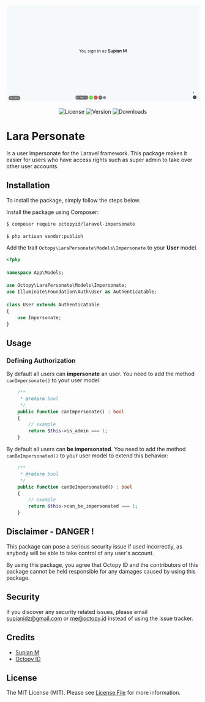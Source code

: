 <p align="center">
    <img src="demo.gif" alt="Demo">
</p>

<p align="center">
    <img src="https://img.shields.io/packagist/l/octopyid/laravel-impersonate.svg?style=for-the-badge" alt="License">
    <img src="https://img.shields.io/packagist/v/octopyid/laravel-impersonate.svg?style=for-the-badge" alt="Version">
    <img src="https://img.shields.io/packagist/dt/octopyid/laravel-impersonate.svg?style=for-the-badge" alt="Downloads">
</p>

# Lara Personate

Is a user impersonate for the Laravel framework. This package makes it easier for users who have access rights such as super admin to take over other user accounts.

## Installation

To install the package, simply follow the steps below.

Install the package using Composer:

```
$ composer require octopyid/laravel-impersonate

$ php artisan vendor:publish
```

Add the trait `Octopy\LaraPersonate\Models\Impersonate` to your **User** model.

```php
<?php

namespace App\Models;

use Octopy\LaraPersonate\Models\Impersonate;
use Illuminate\Foundation\Auth\User as Authenticatable;

class User extends Authenticatable
{
    use Impersonate;
}
```

## Usage

### Defining Authorization

By default all users can **impersonate** an user. You need to add the method `canImpersonate()` to your user model:

```php
    /**
     * @return bool
     */
    public function canImpersonate() : bool
    {
        // example
        return $this->is_admin === 1;
    }
```

By default all users can **be impersonated**. You need to add the method `canBeImpersonated()` to your user model to extend this behavior:

```php
    /**
     * @return bool
     */
    public function canBeImpersonated() : bool
    {
        // example
        return $this->can_be_impersonated === 1;
    }
```

## Disclaimer - DANGER !

This package can pose a serious security issue if used incorrectly, as anybody will be able to take control of any user's account.

By using this package, you agree that Octopy ID and the contributors of this package cannot be held responsible for any damages caused by using this package.

## Security

If you discover any security related issues, please email [supianidz@gmail.com](mailto:supianidz@gmail.com) or [me@octopy.id](mailto:me@octopy.id) instead of using the issue
tracker.

## Credits

- [Supian M](https://github.com/SupianIDz)
- [Octopy ID](https://github.com/OctopyID)

## License

The MIT License (MIT). Please see [License File](LICENSE) for more information.
